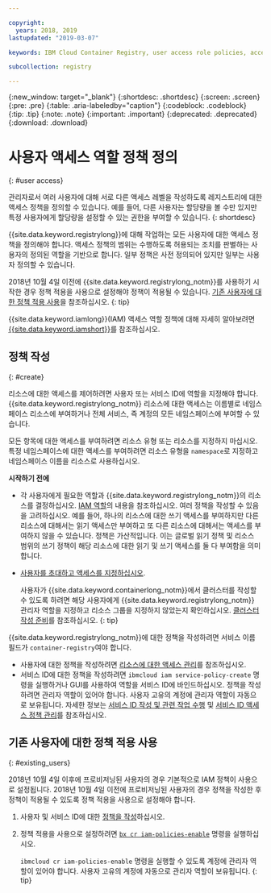 ```yaml
---

copyright:
  years: 2018, 2019
lastupdated: "2019-03-07"

keywords: IBM Cloud Container Registry, user access role policies, access policies, policies, policy enforcement,

subcollection: registry

---
```


{:new_window: target="_blank"}
{:shortdesc: .shortdesc}
{:screen: .screen}
{:pre: .pre}
{:table: .aria-labeledby="caption"}
{:codeblock: .codeblock}
{:tip: .tip}
{:note: .note}
{:important: .important}
{:deprecated: .deprecated}
{:download: .download}

# 사용자 액세스 역할 정책 정의
{: #user access}

관리자로서 여러 사용자에 대해 서로 다른 액세스 레벨을 작성하도록 레지스트리에 대한 액세스 정책을 정의할 수 있습니다. 예를 들어, 다른 사용자는 할당량을 볼 수만 있지만 특정 사용자에게 할당량을 설정할 수 있는 권한을 부여할 수 있습니다.
{: shortdesc}

{{site.data.keyword.registrylong}}에 대해 작업하는 모든 사용자에 대한 액세스 정책을 정의해야 합니다. 액세스 정책의 범위는 수행하도록 허용되는 조치를 판별하는 사용자의 정의된 역할을 기반으로 합니다. 일부 정책은 사전 정의되어 있지만 일부는 사용자 정의할 수 있습니다.

2018년 10월 4일 이전에 {{site.data.keyword.registrylong_notm}}를 사용하기 시작한 경우 정책 적용을 사용으로 설정해야 정책이 적용될 수 있습니다. [기존 사용자에 대한 정책 적용 사용](#existing_users)을 참조하십시오.
{: tip}

{{site.data.keyword.iamlong}}(IAM) 액세스 역할 정책에 대해 자세히 알아보려면 [{{site.data.keyword.iamshort}}](/docs/iam?topic=iam-iamoverview#iamoverview)를 참조하십시오.

## 정책 작성
{: #create}

리소스에 대한 액세스를 제어하려면 사용자 또는 서비스 ID에 역할을 지정해야 합니다. {{site.data.keyword.registrylong_notm}} 리소스에 대한 액세스는 이름별로 네임스페이스 리소스에 부여하거나 전체 서비스, 즉 계정의 모든 네임스페이스에 부여할 수 있습니다.

모든 항목에 대한 액세스를 부여하려면 리소스 유형 또는 리소스를 지정하지 마십시오. 특정 네임스페이스에 대한 액세스를 부여하려면 리소스 유형을 `namespace`로 지정하고 네임스페이스 이름을 리소스로 사용하십시오.

**시작하기 전에**

- 각 사용자에게 필요한 역할과 {{site.data.keyword.registrylong_notm}}의 리소스를 결정하십시오. [IAM 역할](/docs/services/Registry?topic=registry-iam#iam)의 내용을 참조하십시오. 여러 정책을 작성할 수 있음을 고려하십시오. 예를 들어, 하나의 리소스에 대한 쓰기 액세스를 부여하지만 다른 리소스에 대해서는 읽기 액세스만 부여하고 또 다른 리소스에 대해서는 액세스를 부여하지 않을 수 있습니다. 정책은 가산적입니다. 이는 글로벌 읽기 정책 및 리소스 범위의 쓰기 정책이 해당 리소스에 대한 읽기 및 쓰기 액세스를 둘 다 부여함을 의미합니다.

- [사용자를 초대하고 액세스를 지정하십시오](/docs/iam?topic=iam-iamuserinv#iamuserinv).

  사용자가 {{site.data.keyword.containerlong_notm}}에서 클러스터를 작성할 수 있도록 하려면 해당 사용자에게 {{site.data.keyword.registrylong_notm}} 관리자 역할을 지정하고 리소스 그룹을 지정하지 않았는지 확인하십시오. [클러스터 작성 준비](/docs/containers?topic=containers-clusters#cluster_prepare)를 참조하십시오.
  {: tip}

{{site.data.keyword.registrylong_notm}}에 대한 정책을 작성하려면 서비스 이름 필드가 `container-registry`여야 합니다.

- 사용자에 대한 정책을 작성하려면 [리소스에 대한 액세스 관리](/docs/iam?topic=iam-iammanidaccser#iammanidaccser)를 참조하십시오.
- 서비스 ID에 대한 정책을 작성하려면 `ibmcloud iam service-policy-create` 명령을 실행하거나 GUI를 사용하여 역할을 서비스 ID에 바인드하십시오. 정책을 작성하려면 관리자 역할이 있어야 합니다. 사용자 고유의 계정에 관리자 역할이 자동으로 보유됩니다. 자세한 정보는 [서비스 ID 작성 및 관련 작업 수행](/docs/iam?topic=iam-serviceids#serviceids) 및 [서비스 ID 액세스 정책 관리](/docs/iam?topic=iam-serviceidpolicy#serviceidpolicy)를 참조하십시오.

## 기존 사용자에 대한 정책 적용 사용
{: #existing_users}

2018년 10월 4일 이후에 프로비저닝된 사용자의 경우 기본적으로 IAM 정책이 사용으로 설정됩니다. 2018년 10월 4일 이전에 프로비저닝된 사용자의 경우 정책을 작성한 후 정책이 적용될 수 있도록 정책 적용을 사용으로 설정해야 합니다.

1. 사용자 및 서비스 ID에 대한 [정책을 작성](#create)하십시오.

2. 정책 적용을 사용으로 설정하려면 [`bx cr iam-policies-enable`](/docs/services/Registry?topic=container-registry-cli-plugin-containerregcli#bx_cr_iam_policies_enable) 명령을 실행하십시오.

    `ibmcloud cr iam-policies-enable` 명령을 실행할 수 있도록 계정에 관리자 역할이 있어야 합니다. 사용자 고유의 계정에 자동으로 관리자 역할이 보유됩니다.
    {: tip}
